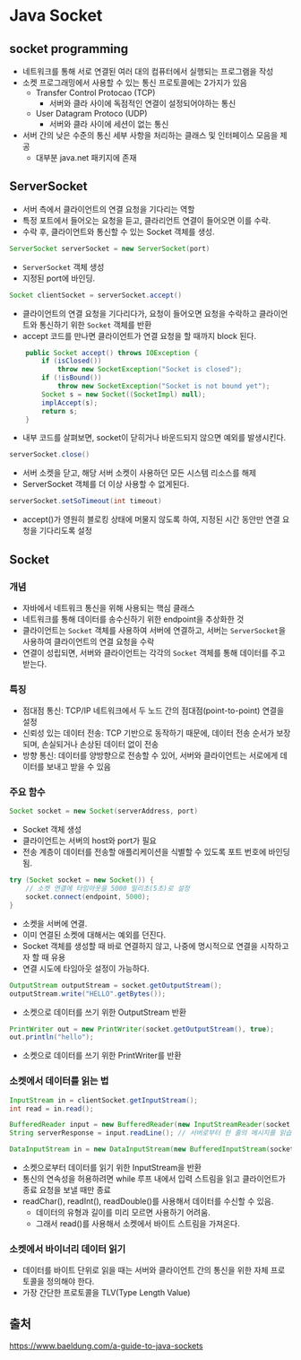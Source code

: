 # Java Socket

## socket programming
- 네트워크를 통해 서로 연결된 여러 대의 컴퓨터에서 실행되는 프로그램을 작성
- 소켓 프로그래밍에서 사용할 수 있는 통신 프로토콜에는 2가지가 있음
  - Transfer Control Protocao (TCP)
    - 서버와 클라 사이에 독점적인 연결이 설정되어야하는 통신
  - User Datagram Protoco (UDP)
    - 서버와 클라 사이에 세션이 없는 통신
-  서버 간의 낮은 수준의 통신 세부 사항을 처리하는 클래스 및 인터페이스 모음을 제공
   -  대부분 java.net 패키지에 존재

## ServerSocket
- 서버 측에서 클라이언트의 연결 요청을 기다리는 역할
- 특정 포트에서 들어오는 요청을 듣고, 클라리언트 연결이 들어오면 이를 수락.
- 수락 후, 클라이언트와 통신할 수 있는 Socket 객체를 생성.

```java
ServerSocket serverSocket = new ServerSocket(port)
```
- `ServerSocket` 객체 생성
- 지정된 port에 바인딩.

```java
Socket clientSocket = serverSocket.accept()
```
- 클라이언트의 연결 요청을 기다리다가, 요청이 들어오면 요청을 수락하고 클라이언트와 통신하기 위한 `Socket` 객체를 반환
- accept 코드를 만나면 클라이언트가 연결 요청을 할 때까지 block 된다.


```java
    public Socket accept() throws IOException {
        if (isClosed())
            throw new SocketException("Socket is closed");
        if (!isBound())
            throw new SocketException("Socket is not bound yet");
        Socket s = new Socket((SocketImpl) null);
        implAccept(s);
        return s;
    }
```
- 내부 코드를 살펴보면, socket이 닫히거나 바운드되지 않으면 예외를 발생시킨다.


```java
serverSocket.close()
```
- 서버 소켓을 닫고, 해당 서버 소켓이 사용하던 모든 시스템 리소스를 해제
- ServerSocket 객체를 더 이상 사용할 수 없게된다.

```java
serverSocket.setSoTimeout(int timeout)
```
- accept()가 영원히 블로킹 상태에 머물지 않도록 하여, 지정된 시간 동안만 연결 요청을 기다리도록 설정


## Socket


### 개념
-  자바에서 네트워크 통신을 위해 사용되는 핵심 클래스
-  네트워크를 통해 데이터를 송수신하기 위한 endpoint을 추상화한 것
-  클라이언트는 `Socket` 객체를 사용하여 서버에 연결하고, 서버는 `ServerSocket`을 사용하여 클라이언트의 연결 요청을 수락
-  연결이 성립되면, 서버와 클라이언트는 각각의 `Socket` 객체를 통해 데이터를 주고받는다.
  
### 특징
- 점대점 통신: TCP/IP 네트워크에서 두 노드 간의 점대점(point-to-point) 연결을 설정
- 신뢰성 있는 데이터 전송: TCP 기반으로 동작하기 때문에, 데이터 전송 순서가 보장되며, 손실되거나 손상된 데이터 없이 전송
- 방향 통신: 데이터를 양방향으로 전송할 수 있어, 서버와 클라이언트는 서로에게 데이터를 보내고 받을 수 있음

### 주요 함수
  
```java
Socket socket = new Socket(serverAddress, port)
```
- Socket 객체 생성
- 클라이언트는 서버의 host와 port가 필요
- 전송 계층이 데이터를 전송할 애플리케이션을 식별할 수 있도록 포트 번호에 바인딩 됨.

```java
try (Socket socket = new Socket()) {
    // 소켓 연결에 타임아웃을 5000 밀리초(5초)로 설정
    socket.connect(endpoint, 5000);
}
```
- 소켓을 서버에 연결. 
- 이미 연결된 소켓에 대해서는 예외를 던진다.
- Socket 객체를 생성할 때 바로 연결하지 않고, 나중에 명시적으로 연결을 시작하고자 할 때 유용
- 연결 시도에 타임아웃 설정이 가능하다.

```java
OutputStream outputStream = socket.getOutputStream();
outputStream.write("HELLO".getBytes());
```
- 소켓으로 데이터를 쓰기 위한 OutputStream 반환

```java
PrintWriter out = new PrintWriter(socket.getOutputStream(), true);
out.println("hello");
```
- 소켓으로 데이터를 쓰기 위한 PrintWriter를 반환

### 소켓에서 데이터를 읽는 법

```java
InputStream in = clientSocket.getInputStream();
int read = in.read();

BufferedReader input = new BufferedReader(new InputStreamReader(socket.getInputStream()));
String serverResponse = input.readLine(); // 서버로부터 한 줄의 메시지를 읽습니다.

DataInputStream in = new DataInputStream(new BufferedInputStream(socket.getInputStream()));

```
- 소켓으로부터 데이터를 읽기 위한 InputStream을 반환
- 통신의 연속성을 허용하려면 while 루프 내에서 입력 스트림을 읽고 클라이언트가 종료 요청을 보낼 때만 종료
- readChar(), readInt(), readDouble()를 사용해서 데이터를 수신할 수 있음.
  - 데이터의 유형과 길이를 미리 모르면 사용하기 어려움.
  - 그래서 read()를 사용해서 소켓에서 바이트 스트림을 가져온다.

### 소켓에서 바이너리 데이터 읽기
- 데이터를 바이트 단위로 읽을 때는 서버와 클라이언트 간의 통신을 위한 자체 프로토콜을 정의해야 한다.
- 가장 간단한 프로토콜을 TLV(Type Length Value)

## 출처
https://www.baeldung.com/a-guide-to-java-sockets